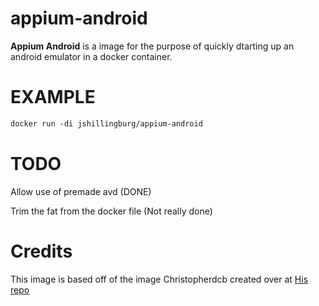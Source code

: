 # appium-android

**Appium Android** is a image for the purpose of quickly dtarting up an android emulator in a docker container.

# EXAMPLE
```html
docker run -di jshillingburg/appium-android
```

# TODO
Allow use of premade avd (DONE)

Trim the fat from the docker file (Not really done)


# Credits
This image is based off of the image Christopherdcb created over at [His repo](https://hub.docker.com/r/cristopherdcb/appium-android/)
